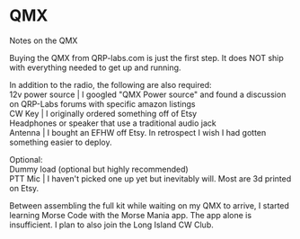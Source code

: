# QMX
Notes on the QMX

Buying the QMX from QRP-labs.com is just the first step. It does NOT ship with everything needed to get up and running.

In addition to the radio, the following are also required:
<br>12v power source | I googled "QMX Power source" and found a discussion on QRP-Labs forums with specific amazon listings
<br>CW Key | I originally ordered something off of Etsy
<br>Headphones or speaker that use a traditional audio jack
<br>Antenna | I bought an EFHW off Etsy. In retrospect I wish I had gotten something easier to deploy.

Optional:
<br>Dummy load (optional but highly recommended)
<br>PTT Mic | I haven't picked one up yet but inevitably will. Most are 3d printed on Etsy.

Between assembling the full kit while waiting on my QMX to arrive, I started learning Morse Code with the Morse Mania app. The app alone is insufficient. I plan to also join the Long Island CW Club.
